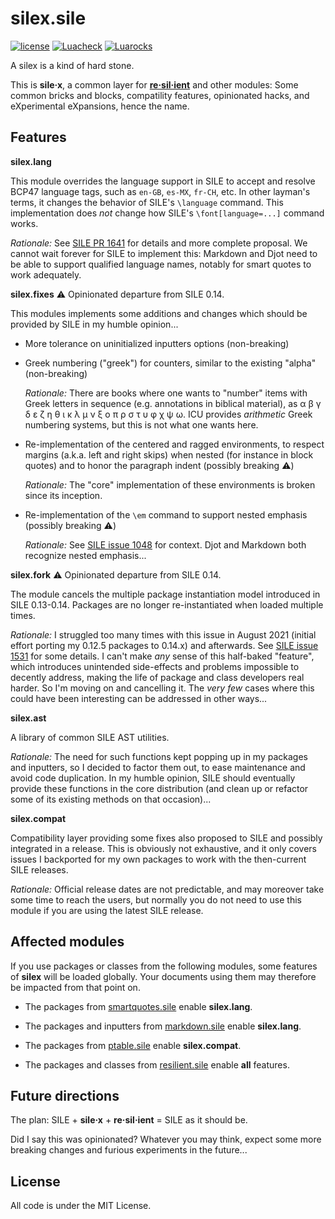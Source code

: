 # silex.sile

[![license](https://img.shields.io/github/license/Omikhleia/silex.sile?label=License)](LICENSE)
[![Luacheck](https://img.shields.io/github/actions/workflow/status/Omikhleia/silex.sile/luacheck.yml?branch=main&label=Luacheck&logo=Lua)](https://github.com/Omikhleia/silex.sile/actions?workflow=Luacheck)
[![Luarocks](https://img.shields.io/luarocks/v/Omikhleia/silex.sile?label=Luarocks&logo=Lua)](https://luarocks.org/modules/Omikhleia/silex.sile)

A silex is a kind of hard stone.

This is **sile·x**, a common layer for [**re·sil·ient**](https://github.com/Omikhleia/resilient.sile) and other modules:
Some common bricks and blocks, compatility features, opinionated hacks, and eXperimental eXpansions, hence the name.

## Features

**silex.lang**

This module overrides the language support in SILE to accept and resolve BCP47 language tags, such as `en-GB`, `es-MX`, `fr-CH`, etc.
In other layman's terms, it changes the behavior of SILE's `\language` command.
This implementation does _not_ change how SILE's `\font[language=...]` command works.

_Rationale:_
See [SILE PR 1641](https://github.com/sile-typesetter/sile/pull/1641) for details and more complete proposal.
We cannot wait forever for SILE to implement this: Markdown and Djot need to be able to support qualified language names, notably for smart quotes to work adequately.

**silex.fixes** :warning: Opinionated departure from SILE 0.14.

This modules implements some additions and changes which should be provided by SILE in my humble opinion...

- More tolerance on uninitialized inputters options (non-breaking)

- Greek numbering ("greek") for counters, similar to the existing "alpha" (non-breaking)

  _Rationale:_
  There are books where one wants to "number" items with Greek letters in sequence (e.g. annotations in biblical material), as α β γ δ ε ζ η θ ι κ λ μ ν ξ ο π ρ σ τ υ φ χ ψ ω. ICU provides _arithmetic_ Greek numbering systems, but this is not what one wants here.

- Re-implementation of the centered and ragged environments, to respect margins (a.k.a. left and right skips) when nested (for instance in block quotes) and to honor the paragraph indent (possibly breaking :warning:)
  
  _Rationale:_
  The "core" implementation of these environments is broken since its inception.

- Re-implementation of the `\em` command to support nested emphasis (possibly breaking :warning:)

  _Rationale:_
  See [SILE issue 1048](https://github.com/sile-typesetter/sile/issues/1048) for context. Djot and Markdown both recognize nested emphasis...

**silex.fork** :warning: Opinionated departure from SILE 0.14.

The module cancels the multiple package instantiation model introduced in SILE 0.13-0.14. Packages are no longer re-instantiated when loaded multiple times.

_Rationale:_
I struggled too many times with this issue in August 2021 (initial effort porting my 0.12.5 packages to 0.14.x) and afterwards.
See [SILE issue 1531](https://github.com/sile-typesetter/sile/issues/1531) for some details.
I can't make _any_ sense of this half-baked "feature", which introduces unintended side-effects and problems impossible to decently address, making the life of package and class developers real harder. So I'm moving on and cancelling it.
The _very few_ cases where this could have been interesting can be addressed in other ways...

**silex.ast**

A library of common SILE AST utilities.

_Rationale:_
The need for such functions kept popping up in my packages and inputters, so I decided to factor them out, to ease maintenance and avoid code duplication.
In my humble opinion, SILE should eventually provide these functions in the core distribution (and clean up or refactor some of its existing methods on that occasion)...

**silex.compat**

Compatibility layer providing some fixes also proposed to SILE and possibly integrated in a release.
This is obviously not exhaustive, and it only covers issues I backported for my own packages to work with the then-current SILE releases.

_Rationale:_
Official release dates are not predictable, and may moreover take some time to reach the users, but normally you do not need to use this module if you are using the latest SILE release.

## Affected modules

If you use packages or classes from the following modules, some features of **silex** will be loaded globally. Your documents using them may therefore be impacted from that point on.

- The packages from [smartquotes.sile](https://github.com/Omikhleia/smartquotes.sile) enable **silex.lang**.

- The packages and inputters from [markdown.sile](https://github.com/Omikhleia/markdown.sile) enable **silex.lang**.

- The packages from [ptable.sile](https://github.com/Omikhleia/ptable.sile) enable **silex.compat**.

- The packages and classes from [resilient.sile](https://github.com/Omikhleia/resilient.sile) enable **all** features.

## Future directions

The plan: SILE + **sile·x** + **re·sil·ient** = SILE as it should be.

Did I say this was opinionated?
Whatever you may think, expect some more breaking changes and furious experiments in the future...

## License

All code is under the MIT License.
